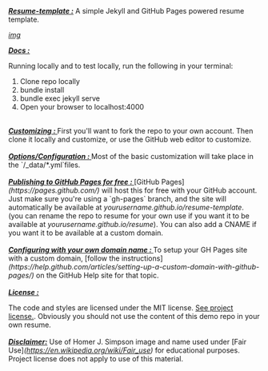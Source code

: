 <!doctype html>
<html>
    <body>
        <ins><b><i><u>Resume-template :</u></i></b></ins>
A simple Jekyll and GitHub Pages powered resume template.

<i>[img](images/screenshot.png)</i>


<ins><b><i><u>Docs : </u></i></b></ins>

Running locally and to test locally, run the following in your terminal:
<ol>
<li>Clone repo locally</li>
<li>bundle install</li>
<li>bundle exec jekyll serve</li>
<li>Open your browser to localhost:4000</li>
</ol>
<br>
<ins><i><b><u>Customizing : </u></b></i></ins>
First you'll want to fork the repo to your own account. Then clone it locally and customize, or use the GitHub web editor to customize.
<br><br>
<ins><i><b><u>Options/Configuration : </u></b></i></ins>
Most of the basic customization will take place in the `/_data/*.yml`files.
<br><br>
<ins><i><b><u>Publishing to GitHub Pages for free : </u></b></i></ins>
[GitHub Pages]<i>(https://pages.github.com/)</i> will host this for free with your GitHub account. Just make sure you're using a `gh-pages` branch, and the site will automatically be available at <i>yourusername.github.io/resume-template</i>. (you can rename the repo to resume for your own use if you want it to be available at <i>yourusername.github.io/resume</i>). You can also add a CNAME if you want it to be available at a custom domain.
<br><br>
<ins><i><b><u>Configuring with your own domain name : </u></b></i></ins>
To setup your GH Pages site with a custom domain, [follow the instructions]<i>(https://help.github.com/articles/setting-up-a-custom-domain-with-github-pages/)</i> on the GitHub Help site for that topic.
<br><br>
<ins><b><i>License : </i></b></ins>

The code and styles are licensed under the MIT license. [See project license.](LICENSE). Obviously you should not use the content of this demo repo in your own resume.
<br><br>
<ins><b><u><i>Disclaimer:</i></u></b></ins> Use of Homer J. Simpson image and name used under [Fair Use]<i>(https://en.wikipedia.org/wiki/Fair_use)</i> for educational purposes. Project license does not apply to use of this material.
</body>
</html>

